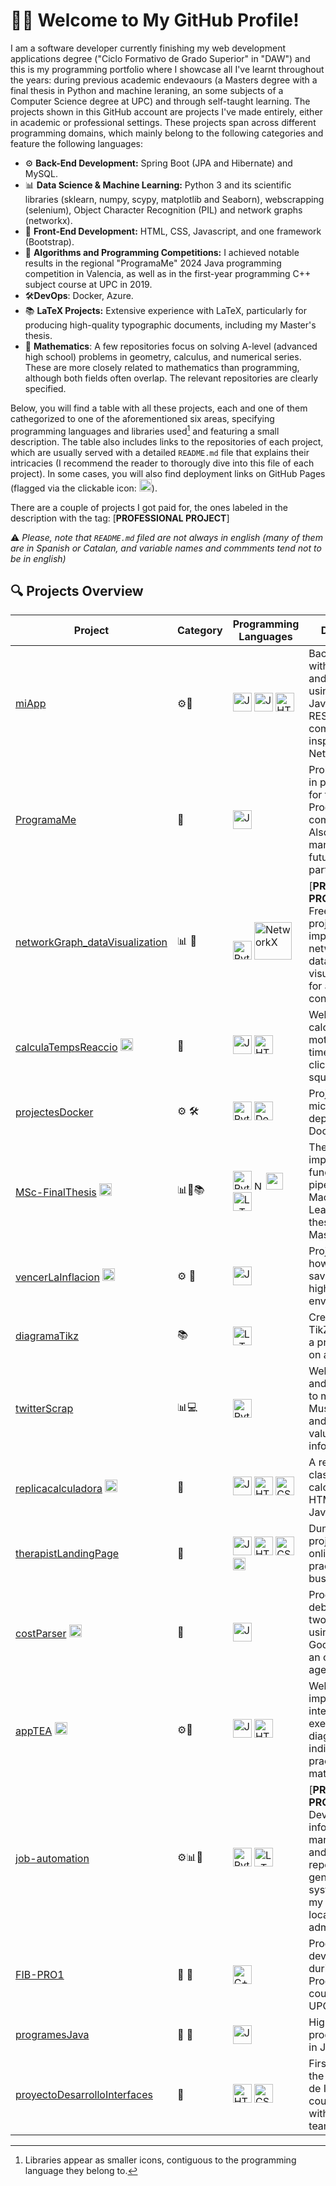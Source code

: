 

<!--
**blackcub3s/blackcub3s** is a ✨ _special_ ✨ repository because its `README.md` (this file) appears on your GitHub profile.

Here are some ideas to get you started:

- 🔭 I’m currently working on ...
- 🌱 I’m currently learning ...
- 👯 I’m looking to collaborate on ...
- 🤔 I’m looking for help with ...
- 💬 Ask me about ...
- 📫 How to reach me: ...
- 😄 Pronouns: ...
- ⚡ Fun fact: ...
-->


# 👨‍💻 Welcome to My GitHub Profile!

I am a software developer currently finishing my web development applications degree ("Ciclo Formativo de Grado Superior" in "DAW") and this is my programming portfolio where I showcase all I've learnt throughout the years: during previous academic endevaours (a Masters degree with a final thesis in Python and machine leraning, an some subjects of a Computer Science degree at UPC) and through self-taught learning. The projects shown in this GitHub account are projects I've made entirely, either in academic or professional settings. These projects span across different programming domains, which mainly belong to the following categories and feature the following languages:

- ⚙️ **Back-End Development:**  Spring Boot (JPA and Hibernate) and MySQL.
- 📊 **Data Science & Machine Learning:** Python 3 and its scientific libraries (sklearn, numpy, scypy, matplotlib and Seaborn), webscrapping (selenium), Object Character Recognition (PIL) and network graphs (networkx).
- 🎨 **Front-End Development:** HTML, CSS, Javascript, and one framework (Bootstrap).
- 🧠 **Algorithms and Programming Competitions:** I achieved notable results in the regional "ProgramaMe" 2024 Java programming competition in Valencia, as well as in the first-year programming C++ subject course at UPC in 2019.
- 🛠️**DevOps**: Docker, Azure.
- 📚 **LaTeX Projects:** Extensive experience with LaTeX, particularly for producing high-quality typographic documents, including my Master's thesis.
- 📐 **Mathematics**: A few repositories focus on solving A-level (advanced high school) problems in geometry, calculus, and numerical series. These are more closely related to mathematics than programming, although both fields often overlap. The relevant repositories are clearly specified.

Below, you will find a table with all these projects, each and one of them cathegorized to one of the aforementioned six areas, specifying programming languages and libraries used[^1] and featuring a small description. The table also includes links to the repositories of each project, which are usually served with a detailed `README.md` file that explains their intricacies (I recommend the reader to thorougly dive into this file of each project). In some cases, you will also find deployment links on GitHub Pages (flagged via the clickable icon: <img src="https://img.icons8.com/material-outlined/24/000000/internet.png" alt="deployed" width="20"/>).

There are a couple of projects I got paid for, the ones labeled in the description with the tag: [**PROFESSIONAL PROJECT**]

⚠️ *Please, note that `README.md` filed are not always in english (many of them are in Spanish or Catalan, and variable names and commments tend not to be in english)* 


## 🔍 Projects Overview

| Project    | Category   | Programming Languages   | Description       |
|---------------------------------------------------------------|-------------------------------|-----------------------------------------------------------------------------------------------------|---------------------------------------------------------------------------------------------------------------------|
| [miApp](https://github.com/blackcub3s/miApp)                 | <span title="Back-End">⚙️</span><span title="Front-End">🎨</span>   | <span title="Java"><img src="https://cdn.jsdelivr.net/gh/devicons/devicon/icons/java/java-original.svg" alt="Java" width="30" /></span> <span title="JavaScript"><img src="https://cdn.jsdelivr.net/gh/devicons/devicon/icons/javascript/javascript-original.svg" alt="JavaScript" width="30" /></span> <span title="HTML"><img src="https://cdn.jsdelivr.net/gh/devicons/devicon/icons/html5/html5-original.svg" alt="HTML" width="30" /></span> | Backend project with Springboot and front-end using vanilla JavaScript. API REST communication inspired by Netflix.  |
| [ProgramaMe](https://github.com/blackcub3s/ProgramaMe)       | <span title="Algorithms">🧠</span>           | <span title="Java"><img src="https://cdn.jsdelivr.net/gh/devicons/devicon/icons/java/java-original.svg" alt="Java" width="30" /></span> | Problems solved in preparation for the ProgramaMe competition. Also serves as a manual for future participants.      |
| [networkGraph_dataVisualization](https://github.com/blackcub3s/networkGraph_dataVisualization) | <span title="Data Science">📊</span> <span title="Algorithms">🧠</span> | <span title="Python"><img src="https://cdn.jsdelivr.net/gh/devicons/devicon/icons/python/python-original.svg" alt="Python" width="30" /></span> <span title="NetworkX"><img src="https://networkx.github.io/_static/networkx_logo.svg" alt="NetworkX" width="60"/></span> | [**PROFESSIONAL PROJECT**] Freelance project implementing a network-graph data visualization tool for a tech consultancy.    |
| [calculaTempsReaccio](https://github.com/blackcub3s/calculaTempsReaccio) <span title="click me to see deployed page"><a href="https://blackcub3s.github.io/calculaTempsReaccio/" target="_blank"><img src="https://img.icons8.com/material-outlined/24/000000/internet.png" alt="deployed" width="20"/></a></span> | <span title="Front-End">🎨</span>            | <span title="JavaScript"><img src="https://cdn.jsdelivr.net/gh/devicons/devicon/icons/javascript/javascript-original.svg" alt="JavaScript" width="30" /></span> <span title="HTML"><img src="https://cdn.jsdelivr.net/gh/devicons/devicon/icons/html5/html5-original.svg" alt="HTML" width="30" /></span> | Web app to calculate the motor reaction time of a user by clicking on black squares.                                 |
| [projectesDocker](https://github.com/blackcub3s/projectesDocker) | <span title="Back-End">⚙️</span>  <span title="devOps">🛠️</span>             | <span title="Python"><img src="https://cdn.jsdelivr.net/gh/devicons/devicon/icons/python/python-original.svg" alt="Python" width="30" /></span> <span title="Docker"><img src="https://cdn.jsdelivr.net/gh/devicons/devicon/icons/docker/docker-original.svg" alt="Docker" width="30" /></span> | Projects of microservices deployed with Docker.                                                                     |
| [MSc-FinalThesis](https://github.com/blackcub3s/MSc-FinalThesis) <span title="click me to see deployed page"><a href="https://github.com/blackcub3s/MSc-FinalThesis/blob/main/TFM_FINAL_santiagosanchez.pdf" target="_blank"><img src="https://img.icons8.com/material-outlined/24/000000/internet.png" alt="deployed" width="20"/></a></span> | <span title="Data Science">📊</span><span title="Algorithms">🧠</span><span title="LaTeX">📚</span> | <span title="Python"><img src="https://cdn.jsdelivr.net/gh/devicons/devicon/icons/python/python-original.svg" alt="Python" width="30" /></span> <span title="NumPy"><img src="https://cdn.jsdelivr.net/gh/devicons/devicon/icons/numpy/numpy-original.svg" alt="NumPy" width="15" /></span> <span title="Scikit-learn"><img src="https://upload.wikimedia.org/wikipedia/commons/0/05/Scikit_learn_logo_small.svg" width="27" /></span> <span title="LaTeX"><img src="https://cdn.jsdelivr.net/gh/devicons/devicon/icons/latex/latex-original.svg" alt="LaTeX" width="30" /></span> | The most important code, functions, and pipelines for the Machine Learning final thesis of my Master's degree.       |
| [vencerLaInflacion](https://github.com/blackcub3s/vencerLaInflacion)  <span title="click me to see deployed page"><a href="https://blackcub3s.github.io/vencerLaInflacion/" target="_blank"><img src="https://img.icons8.com/material-outlined/24/000000/internet.png" alt="deployed" width="20"/></a></span> | <span title="Back-End">⚙️</span> <span title="Mathematics">📐</span>               | <span title="JavaScript"><img src="https://cdn.jsdelivr.net/gh/devicons/devicon/icons/javascript/javascript-original.svg" alt="JavaScript" width="30" /></span> | Project showing how to grow savings in a high-inflation environment.                                                 |
| [diagramaTikz](https://github.com/blackcub3s/diagramaTikz)   | <span title="LaTeX">📚</span>               | <span title="LaTeX"><img src="https://cdn.jsdelivr.net/gh/devicons/devicon/icons/latex/latex-original.svg" alt="LaTeX" width="30" /></span> | Creation of a TikZ diagram of a process based on a drawing.                                                          |
| [twitterScrap](https://github.com/blackcub3s/twitterScrap)   | <span title="Data Science">📊</span><span title="Web Scraping">💻</span>     | <span title="Python"><img src="https://cdn.jsdelivr.net/gh/devicons/devicon/icons/python/python-original.svg" alt="Python" width="30" /></span> | Web scraping and OCR project to monitor Elon Musk's Twitter and extract valuable trading info faster.                |
| [replicacalculadora](https://github.com/blackcub3s/replicacalculadora)  <span title="click me to see casio replica in action"><a href="https://blackcub3s.github.io/replicacalculadora/" target="_blank"><img src="https://img.icons8.com/material-outlined/24/000000/internet.png" alt="deployed" width="20"/></a></span> | <span title="Front-End">🎨</span>            | <span title="JavaScript"><img src="https://cdn.jsdelivr.net/gh/devicons/devicon/icons/javascript/javascript-original.svg" alt="JavaScript" width="30" /></span> <span title="HTML"><img src="https://cdn.jsdelivr.net/gh/devicons/devicon/icons/html5/html5-original.svg" alt="HTML" width="30" /></span> <span title="CSS"><img src="https://cdn.jsdelivr.net/gh/devicons/devicon/icons/css3/css3-original.svg" alt="CSS" width="30" /></span> | A replica of the classical Casio calculator using HTML, CSS, and JavaScript.                                         |
| [therapistLandingPage](https://github.com/blackcub3s/therapistLandingPage) | <span title="Front-End">🎨</span>           | <span title="JavaScript"><img src="https://cdn.jsdelivr.net/gh/devicons/devicon/icons/javascript/javascript-original.svg" alt="JavaScript" width="30" /></span> <span title="HTML"><img src="https://cdn.jsdelivr.net/gh/devicons/devicon/icons/html5/html5-original.svg" alt="HTML" width="30" /></span> <span title="CSS"><img src="https://cdn.jsdelivr.net/gh/devicons/devicon/icons/css3/css3-original.svg" alt="CSS" width="30" /></span> <span title="Bootstrap"><img src="https://cdn.jsdelivr.net/gh/devicons/devicon/icons/bootstrap/bootstrap-original.svg" alt="Bootstrap" width="20" /></span> | Dummy web project for an online therapy practice business.                                                           |
| [costParser](https://github.com/blackcub3s/costParser) <span title="see the deployed app to share your expenses!"><a href="https://blackcub3s.github.io/costParser/" target="_blank"><img src="https://img.icons8.com/material-outlined/24/000000/internet.png" alt="deployed" width="20"/></a></span>       | <span title="Front-End">🎨</span>            | <span title="JavaScript"><img src="https://cdn.jsdelivr.net/gh/devicons/devicon/icons/javascript/javascript-original.svg" alt="JavaScript" width="30" /></span> | Program to track debt between two individuals using data from Google Keep or an online agenda.                       |
| [appTEA](https://github.com/blackcub3s/appTEA) <span title="see the deployed app to help educate autism individuals"><a href="https://blackcub3s.github.io/appTEA/" target="_blank"><img src="https://img.icons8.com/material-outlined/24/000000/internet.png" alt="deployed" width="20"/></a></span>             | <span title="Back-End">⚙️</span><span title="Front-End">🎨</span> | <span title="JavaScript"><img src="https://cdn.jsdelivr.net/gh/devicons/devicon/icons/javascript/javascript-original.svg" alt="JavaScript" width="30" /></span> <span title="HTML"><img src="https://cdn.jsdelivr.net/gh/devicons/devicon/icons/html5/html5-original.svg" alt="HTML" width="30" /></span> | Web app implementing an interactive exercise for ASD diagnosed individuals to practice basic math operations.        |
| [job-automation](https://github.com/blackcub3s/job-automation) | <span title="Automation">⚙️</span><span title="Data Science">📊</span><span title="Algorithms">🧠</span> | <span title="Python"><img src="https://cdn.jsdelivr.net/gh/devicons/devicon/icons/python/python-original.svg" alt="Python" width="30" /></span> <span title="LaTeX"><img src="https://cdn.jsdelivr.net/gh/devicons/devicon/icons/latex/latex-original.svg" alt="LaTeX" width="30" /></span> |[**PROFESSIONAL PROJECT**] Developed an information management and automatic report generation system during my work at a local administration. |
| [FIB-PRO1](https://github.com/blackcub3s/FIB-PRO1)           | <span title="Algorithms">🧠</span>   <span title="Mathematics">📐</span>    | <span title="C++"><img src="https://cdn.jsdelivr.net/gh/devicons/devicon/icons/cplusplus/cplusplus-original.svg" alt="C++" width="30" /></span> | Programs developed during the Programació 1 course at FIB UPC.                                                       |
| [programesJava](https://github.com/blackcub3s/programesJava) | <span title="Algorithms">🧠</span>   <span title="Mathematics">📐</span>    | <span title="Java"><img src="https://cdn.jsdelivr.net/gh/devicons/devicon/icons/java/java-original.svg" alt="Java" width="30" /></span> | Highlighted programs made in Java.                                                                                   |
| [proyectoDesarrolloInterfaces](https://github.com/blackcub3s/proyectoDesarrolloInterfaces) | <span title="Front-End">🎨</span>     | <span title="HTML"><img src="https://cdn.jsdelivr.net/gh/devicons/devicon/icons/html5/html5-original.svg" alt="HTML" width="30" /></span> <img src="https://cdn.jsdelivr.net/gh/devicons/devicon/icons/css3/css3-original.svg" alt="CSS" width="30" /></span>| First project of the "Desarrollo de Interfaces" course (created with a teammate).                                     |


[^1]: Libraries appear as smaller icons, contiguous to the programming language they belong to.
